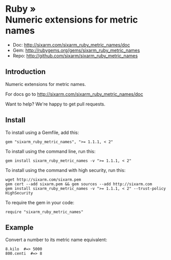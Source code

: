 # Ruby » <br> Numeric extensions for metric names

* Doc: <http://sixarm.com/sixarm_ruby_metric_names/doc>
* Gem: <http://rubygems.org/gems/sixarm_ruby_metric_names>
* Repo: <http://github.com/sixarm/sixarm_ruby_metric_names>
<!--HEADER-SHUT-->


## Introduction

Numeric extensions for metric names.

For docs go to <http://sixarm.com/sixarm_ruby_metric_names/doc>

Want to help? We're happy to get pull requests.


<!--INSTALL-OPEN-->

## Install

To install using a Gemfile, add this:

    gem "sixarm_ruby_metric_names", ">= 1.1.1, < 2"

To install using the command line, run this:

    gem install sixarm_ruby_metric_names -v ">= 1.1.1, < 2"

To install using the command with high security, run this:

    wget http://sixarm.com/sixarm.pem
    gem cert --add sixarm.pem && gem sources --add http://sixarm.com
    gem install sixarm_ruby_metric_names -v ">= 1.1.1, < 2" --trust-policy HighSecurity

To require the gem in your code:

    require "sixarm_ruby_metric_names"

<!--INSTALL-SHUT-->


## Example

Convert a number to its metric name equivalent:

    8.kilo  #=> 5000
    800.centi  #=> 8
